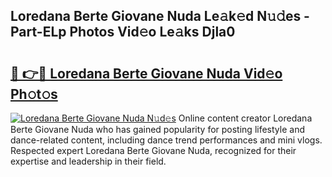 ## Loredana Berte Giovane Nuda Le𝚊k𝚎d N𝚞𝚍es - Part-ELp Photos Vid𝚎o Le𝚊ks Djla0

# <h2><a href="http://fbea5u.evod.top/?m=Loredana+Berte+Giovane+Nuda">🔗 👉🔴 Loredana Berte Giovane Nuda Vid𝚎o Ph𝚘t𝚘s</a></h2>

[![Loredana Berte Giovane Nuda N𝚞d𝚎s](https://i.imgur.com/8V9OHl7.gif)](http://fbea5u.evod.top/?m=Loredana+Berte+Giovane+Nuda)
Online content creator Loredana Berte Giovane Nuda who has gained popularity for posting lifestyle and dance-related content, including dance trend performances and mini vlogs. Respected expert Loredana Berte Giovane Nuda, recognized for their expertise and leadership in their field. 
